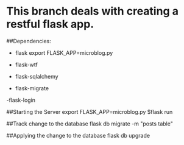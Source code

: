 # This branch deals with creating a restful flask app.

##Dependencies:
- flask
export FLASK_APP=microblog.py

- flask-wtf
- flask-sqlalchemy
- flask-migrate

-flask-login

##Starting the Server
export FLASK_APP=microblog.py
$flask run

##Track change to the database
flask db migrate -m "posts table"

##Applying the change to the database
flask db upgrade
